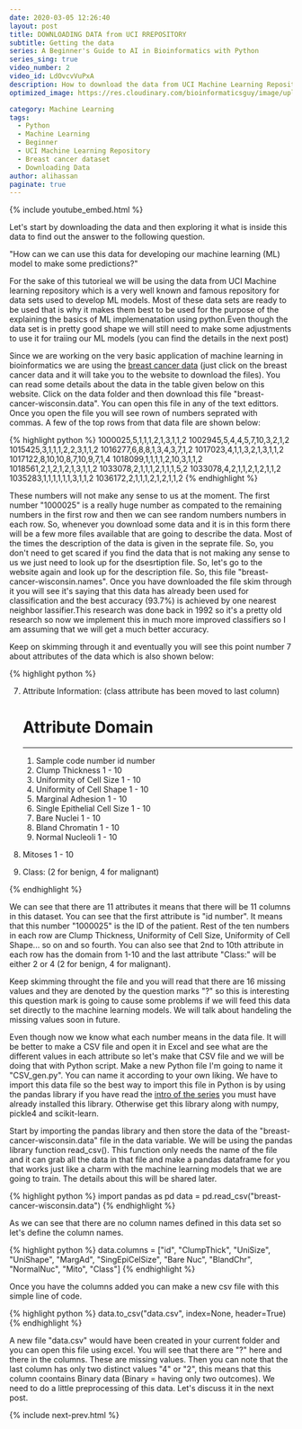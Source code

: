 ```yaml
---
date: 2020-03-05 12:26:40
layout: post
title: DOWNLOADING DATA from UCI RREPOSITORY
subtitle: Getting the data
series: A Beginner's Guide to AI in Bioinformatics with Python
series_sing: true
video_number: 2
video_id: LdOvcvVuPxA
description: How to download the data from UCI Machine Learning Repository!
optimized_image: https://res.cloudinary.com/bioinformaticsguy/image/upload/c_scale,h_380/v1596696392/Machine%20Learning%20For%20Bioinformatics/MLINBINF-002.png

category: Machine Learning
tags:
  - Python
  - Machine Learning
  - Beginner
  - UCI Machine Learning Repository
  - Breast cancer dataset
  - Downloading Data
author: alihassan
paginate: true
---
```


{% include youtube_embed.html %}

Let's start by downloading the data and then exploring it what is inside this data to find out the answer to the following question.

<p class="my-class">"How can we can use this data for developing our machine learning (ML) model to make some predictions?"</p>

For the sake of this tutorieal we will be using the data from UCI Machine learning repository which is a very well known and famous repository for data sets used to develop ML models. Most of these data sets are ready to be used that is why it makes them best to be used for the purpose of the explaining the basics of ML implemenatation using python.Even though the data set is in pretty good shape we will still need to make some adjustments to use it for traiing our ML models (you can find the details in the next post)

Since we are working on the very basic application of machine learning in bioinformatics we are using the [breast cancer data](http://archive.ics.uci.edu/ml/datasets/breast+cancer+wisconsin+%28diagnostic%29) (just click on the breast cancer data and it will take  you to the website to download the files). You can read some details about the data in the table given below on this website. Click on the data folder and then download 
this file "breast-cancer-wisconsin.data". You can open this file in any of the text edittors. Once you open the file you will see rown of numbers seprated with commas. A few of the top rows from that data file are shown below:

{% highlight python %}
1000025,5,1,1,1,2,1,3,1,1,2
1002945,5,4,4,5,7,10,3,2,1,2
1015425,3,1,1,1,2,2,3,1,1,2
1016277,6,8,8,1,3,4,3,7,1,2
1017023,4,1,1,3,2,1,3,1,1,2
1017122,8,10,10,8,7,10,9,7,1,4
1018099,1,1,1,1,2,10,3,1,1,2
1018561,2,1,2,1,2,1,3,1,1,2
1033078,2,1,1,1,2,1,1,1,5,2
1033078,4,2,1,1,2,1,2,1,1,2
1035283,1,1,1,1,1,1,3,1,1,2
1036172,2,1,1,1,2,1,2,1,1,2
{% endhighlight %}

These numbers will not make any sense to us at the moment. The first number "1000025" is a really huge number as compated to the remaining numbers in the first row and then we can see random numbers numbers in each row. So, whenever you download some data and it is in this form there will be a few more files available that are going to describe the data. Most of the times the description of the data is given in the seprate file. So, you don't need to get scared if you find the data that is not making any sense to us we just need to look up for the dsesrtiption file. So, let's go to the website again and look up for the description file. So, this file "breast-cancer-wisconsin.names". Once you have downloaded the file skim through it you will see it's saying that this data has already been used for classification and the best accuracy (93.7%) is achieved by one nearest neighbor lassifier.This research was done back in 1992 so it's a pretty old research so now we implement this in much more improved classifiers so I am assuming that we will get a much better accuracy. 

Keep on skimming through it and eventually you will see this point number 7 about attributes of the data which is also shown below:


{% highlight python %}

7. Attribute Information: (class attribute has been moved to last column)

   #  Attribute                     Domain
   -- -----------------------------------------
   1. Sample code number            id number
   2. Clump Thickness               1 - 10
   3. Uniformity of Cell Size       1 - 10
   4. Uniformity of Cell Shape      1 - 10
   5. Marginal Adhesion             1 - 10
   6. Single Epithelial Cell Size   1 - 10
   7. Bare Nuclei                   1 - 10
   8. Bland Chromatin               1 - 10
   9. Normal Nucleoli               1 - 10
  10. Mitoses                       1 - 10
  11. Class:                        (2 for benign, 4 for malignant)

{% endhighlight %}

We can see that there are 11 attributes it means that there will be 11 columns in this dataset. You can see that the first attribute is "id number". It means that this number "1000025" is the ID of the patient. Rest of the ten numbers in each row are Clump Thickness, Uniformity of Cell Size, Uniformity of Cell Shape... so on and so fourth. You can also see that 2nd to 10th attribute in each row has the domain from 1-10 and the last attribute "Class:" will be either 2 or 4  (2 for benign, 4 for malignant).

Keep skimming throught the file and you will read that there are 16 missing values and they are denoted by the question marks "?" so this is interesting this question mark is going to cause some problems if we will feed this data set directly to the machine learning models. We will talk about handeling the missing values soon in future. 

Even though now we know what each number means in the data file. It will be better to make a CSV file and open it in Excel and see what are the different values in each attribute so
let's make that CSV file and we will be doing that with Python script. Make a new Python file I'm going to name it "CSV_gen.py". You can name it according to your own liking. We have to import this data file so the best way to import this file in Python is by using the pandas library if you have read the [intro of the series](/001-Machine-Learning-in-Bioinformatics-With-Python) you must have already installed this library. Otherwise get this library along with numpy, pickle4 and scikit-learn.

Start by importing the pandas library and then store the data of the "breast-cancer-wisconsin.data" file in the data variable. We will be using the pandas library function read_csv(). This function only needs the name of the file and it can grab all the data in that file and make a pandas dataframe for you that works just like a charm with the machine learning models that we are going to train. The details about this will be shared later.

{% highlight python %}
import pandas as pd
data = pd.read_csv("breast-cancer-wisconsin.data")
{% endhighlight %}

As we can see that there are no column names defined in this data set
so let's define the column names. 


{% highlight python %}
data.columns = ["id",
                "ClumpThick",
                "UniSize",
                "UniShape",
                "MargAd",
                "SingEpiCelSize",
                "Bare Nuc", 
                "BlandChr", 
                "NormalNuc",
                "Mito",
                "Class"]
{% endhighlight %}


Once you have the columns added you can make a new csv file with this simple line of code.

{% highlight python %}
data.to_csv("data.csv", index=None, header=True)
{% endhighlight %}

A new file "data.csv" would have been created in your current folder and you can open this file using excel. You will see that there are "?" here and there in the columns. These are missing values. Then you can note that the last column has only two distinct values "4" or 
"2", this means that this column coontains Binary data (Binary = having only two outcomes). We need to do a little preprocessing of this data. Let's discuss it in the next post.

{% include next-prev.html %}